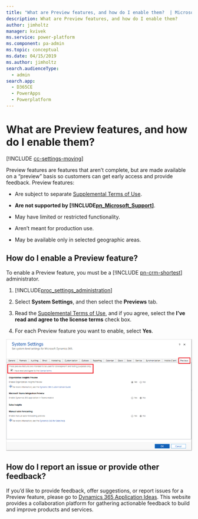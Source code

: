 ```yaml
---
title: "What are Preview features, and how do I enable them?  | MicrosoftDocs"
description: What are Preview features, and how do I enable them? 
author: jimholtz
manager: kvivek
ms.service: power-platform
ms.component: pa-admin
ms.topic: conceptual
ms.date: 04/15/2019
ms.author: jimholtz
search.audienceType: 
  - admin
search.app: 
  - D365CE
  - PowerApps
  - Powerplatform
---
```

# What are Preview features, and how do I enable them? 

[!INCLUDE [cc-settings-moving](../includes/cc-settings-moving.md)] 

Preview features are features that aren’t complete, but are made available on a “preview” basis so customers can get early access and provide feedback. Preview features:  
  
- Are subject to separate [Supplemental Terms of Use](http://go.microsoft.com/fwlink/p/?LinkId=511446).  
  
- **Are not supported by [!INCLUDE[pn_Microsoft_Support](../includes/pn-microsoft-support.md)]**.  
  
- May have limited or restricted functionality.  
  
- Aren’t meant for production use.  
  
- May be available only in selected geographic areas.  
  
## How do I enable a Preview feature?  
 To enable a Preview feature, you must be a [!INCLUDE [pn-crm-shortest](../includes/pn-crm-shortest.md)] administrator.  
  
1. [!INCLUDE[proc_settings_administration](../includes/proc-settings-administration.md)]  
  
2. Select **System Settings**, and then select the **Previews** tab.  
  
3. Read the [Supplemental Terms of Use](http://go.microsoft.com/fwlink/p/?LinkId=511446), and if you agree, select the **I’ve read and agree to the license terms** check box.  
  
4. For each Preview feature you want to enable, select **Yes**.  
  
![System settings preview](media/system-settings-previews75.png "System settings preview")

## How do I report an issue or provide other feedback?  
If you’d like to provide feedback, offer suggestions, or report issues for a Preview feature, please go to [Dynamics 365 Application Ideas](https://experience.dynamics.com/ideas/). This website provides a collaboration platform for gathering actionable feedback to build and improve products and services.